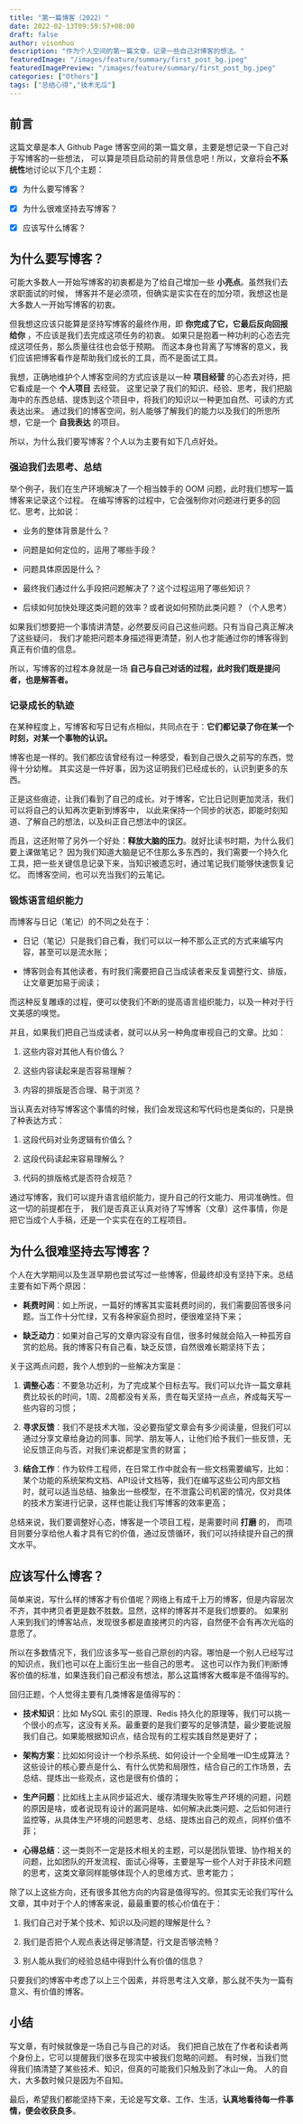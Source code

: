 ```yaml
---
title: "第一篇博客（2022）"
date: 2022-02-13T09:59:57+08:00
draft: false
author: visonhuo
description: "作为个人空间的第一篇文章，记录一些自己对博客的想法。"
featuredImage: "/images/feature/summary/first_post_bg.jpeg"
featuredImagePreview: "/images/feature/summary/first_post_bg.jpeg"
categories: ["Others"]
tags: ["总结心得","技术无瓜"]
---
```

<!--more-->

## 前言
这篇文章是本人 Github Page 博客空间的第一篇文章，主要是想记录一下自己对于写博客的一些想法，
可以算是项目启动前的背景信息吧！所以，文章将会**不系统性**地讨论以下几个主题：

- [x] 为什么要写博客？

- [x] 为什么很难坚持去写博客？

- [x] 应该写什么博客？

## 为什么要写博客？
可能大多数人一开始写博客的初衷都是为了给自己增加一些 **小亮点**。虽然我们去求职面试的时候，
博客并不是必须项，但确实是实实在在的加分项，我想这也是大多数人一开始写博客的初衷。

但我想这应该只能算是坚持写博客的最终作用，即 **你完成了它，它最后反向回报给你** ，不应该是我们去完成这项任务的初衷。
如果只是抱着一种功利的心态去完成这项任务，那么质量往往也会低于预期。
而这本身也背离了写博客的意义，我们应该把博客看作是帮助我们成长的工具，而不是面试工具。

我想，正确地维护个人博客空间的方式应该是以一种 **项目经营** 的心态去对待，把它看成是一个 **个人项目** 去经营。
这里记录了我们的知识、经验、思考，我们把脑海中的东西总结、提炼到这个项目中，将我们的知识以一种更加自然、可读的方式表达出来。
通过我们的博客空间，别人能够了解我们的能力以及我们的所思所想，它是一个 **自我表达** 的项目。

所以，为什么我们要写博客？个人以为主要有如下几点好处。

### 强迫我们去思考、总结
举个例子，我们在生产环境解决了一个相当棘手的 OOM 问题，此时我们想写一篇博客来记录这个过程。
在编写博客的过程中，它会强制你对问题进行更多的回忆、思考，比如说：

- 业务的整体背景是什么？

- 问题是如何定位的，运用了哪些手段？

- 问题具体原因是什么？

- 最终我们通过什么手段把问题解决了？这个过程运用了哪些知识？

- 后续如何加快处理这类问题的效率？或者说如何预防此类问题？（个人思考）

如果我们想要把一个事情讲清楚，必然要反问自己这些问题。只有当自己真正解决了这些疑问，
我们才能把问题本身描述得更清楚，别人也才能通过你的博客得到真正有价值的信息。

所以，写博客的过程本身就是一场 **自己与自己对话的过程，此时我们既是提问者，也是解答者。**

### 记录成长的轨迹
在某种程度上，写博客和写日记有点相似，共同点在于：**它们都记录了你在某一个时刻，对某一个事物的认识。**

博客也是一样的。我们都应该曾经有过一种感受，看到自己很久之前写的东西，觉得十分幼稚。
其实这是一件好事，因为这证明我们已经成长的，认识到更多的东西。

正是这些痕迹，让我们看到了自己的成长。对于博客，它比日记则更加灵活，我们可以将自己的认知再次更新到博客中，
以此来保持一个同步的状态，即能时刻知道、了解自己的想法，以及纠正自己想法中的误区。

而且，这还附带了另外一个好处：**释放大脑的压力**。就好比读书时期，为什么我们要上课做笔记？
因为我们知道大脑是记不住那么多东西的，我们需要一个持久化工具，把一些关键信息记录下来，当知识被遗忘时，通过笔记我们能够快速恢复记忆。
而博客空间，也可以充当我们的云笔记。

### 锻炼语言组织能力
而博客与日记（笔记）的不同之处在于：

- 日记（笔记）只是我们自己看，我们可以以一种不那么正式的方式来编写内容，甚至可以是流水账；

- 博客则会有其他读者，有时我们需要把自己当成读者来反复调整行文、排版，让文章更加易于阅读；

而这种反复雕琢的过程，便可以使我们不断的提高语言组织能力，以及一种对于行文美感的嗅觉。

并且，如果我们把自己当成读者，就可以从另一种角度审视自己的文章。比如：

1. 这些内容对其他人有价值么？

2. 这些内容读起来是否容易理解？

3. 内容的排版是否合理、易于浏览？

当认真去对待写博客这个事情的时候，我们会发现这和写代码也是类似的，只是换了种表达方式：

1. 这段代码对业务逻辑有价值么？

2. 这段代码读起来容易理解么？

3. 代码的排版格式是否符合规范？

通过写博客，我们可以提升语言组织能力，提升自己的行文能力、用词准确性。但这一切的前提都在于，
我们是否真正认真对待了写博客（文章）这件事情，你是把它当成个人手稿，还是一个实实在在的工程项目。

## 为什么很难坚持去写博客？
个人在大学期间以及生涯早期也尝试写过一些博客，但最终却没有坚持下来。总结主要有如下两个原因：

- **耗费时间**：如上所说，一篇好的博客其实蛮耗费时间的，我们需要回答很多问题。当工作十分忙绿，又有各种家庭负担时，便很难坚持下来；

- **缺乏动力**：如果对自己写的文章内容没有自信，很多时候就会陷入一种孤芳自赏的尬局。我的博客只有自己看，缺乏反馈，自然很难长期坚持下去；

关于这两点问题，我个人想到的一些解决方案是：

1. **调整心态**：不要急功近利，为了完成某个目标去写。我们可以允许一篇文章耗费比较长的时间，1周、2周都没有关系，贵在每天坚持一点点，养成每天写一些内容的习惯；

2. **寻求反馈**：我们不是技术大咖，没必要指望文章会有多少阅读量，但我们可以通过分享文章给身边的同事、同学、朋友等人，让他们给予我们一些反馈，无论反馈正向与否，对我们来说都是宝贵的财富；

3. **结合工作**：作为软件工程师，在日常工作中就会有一些文档需要编写，比如：某个功能的系统架构文档、API设计文档等，我们在编写这些公司内部文档时，就可以适当总结、抽象出一些模型，在不泄露公司机密的情况，仅对具体的技术方案进行记录，这样也能让我们写博客的效率更高；

总结来说，我们要调整好心态，博客是一个项目工程，是需要时间 **打磨** 的，
而项目则要分享给他人看才具有它的价值，通过反馈循环，我们可以持续提升自己的撰文水平。

## 应该写什么博客？
简单来说，写什么样的博客才有价值呢？网络上有成千上万的博客，但是内容层次不齐，其中拷贝者更是数不胜数。显然，这样的博客并不是我们想要的。
如果别人来到我们的博客站点，发现很多都是直接拷贝的内容，自然便不会有再次光临的意愿了。

所以在多数情况下，我们应该多写一些自己原创的内容。哪怕是一个别人已经写过的知识点，我们也可以在上面衍生出一些自己的思考。
这也可以作为我们判断博客价值的标准，如果连我们自己都没有想法，那么这篇博客大概率是不值得写的。

回归正题，个人觉得主要有几类博客是值得写的：

- **技术知识**：比如 MySQL 索引的原理、Redis 持久化的原理等，我们可以挑一个很小的点写，这没有关系。最重要的是我们要写的足够清楚，最少要能说服我们自己。如果能根据知识点，结合现有的工程实践自然是更好了；

- **架构方案**：比如如何设计一个秒杀系统、如何设计一个全局唯一ID生成算法？这些设计的核心要点是什么、有什么优势和局限性，结合自己的工作场景，去总结、提炼出一些观点，这也是很有价值的；

- **生产问题**：比如线上主从同步延迟大、缓存清理失败等生产环境的问题，问题的原因是啥，或者说现有设计的漏洞是啥、如何解决此类问题、之后如何进行监控等，从具体生产环境的问题思考、总结、提炼出自己的观点，同样价值不菲；

- **心得总结**：这一类则不一定是技术相关的主题，可以是团队管理、协作相关的问题，比如团队的开发流程、面试心得等，主要是写一些个人对于非技术问题的思考，这类文章同样能够体现个人的思维方式、思考能力；

除了以上这些方向，还有很多其他方向的内容是值得写的。但其实无论我们写什么文章，其中对于个人的博客来说，最最重要的核心价值在于：

1. 我们自己对于某个技术、知识以及问题的理解是什么？

2. 我们是否把个人观点表达得足够清楚，行文是否够流畅？

3. 别人能从我们的经验总结中得到什么有价值的信息？

只要我们的博客中考虑了以上三个因素，并将思考注入文章，那么就不失为一篇有意义、有价值的博客。

## 小结
写文章，有时候就像是一场自己与自己的对话。 我们把自己放在了作者和读者两个身份上，它可以提醒我们很多在现实中被我们忽略的问题。 
有时候，当我们觉得我们搞清楚了某些技术、知识，但真的可能我们只触及到了冰山一角。
人的自大，大多数时候只是因为不自知。

最后，希望我们都能坚持下来，无论是写文章、工作、生活，**认真地看待每一件事情，便会收获良多**。
